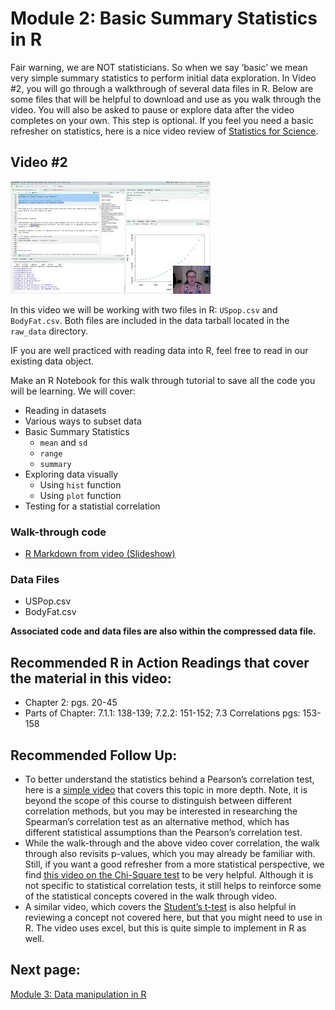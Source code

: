 Module 2: Basic Summary Statistics in R
================

Fair warning, we are NOT statisticians. So when we say ‘basic’ we mean
very simple summary statistics to perform initial data exploration. In
Video #2, you will go through a walkthrough of several data files in R.
Below are some files that will be helpful to download and use as you
walk through the video. You will also be asked to pause or explore data
after the video completes on your own. This step is optional. If you
feel you need a basic refresher on statistics, here is a nice video
review of [Statistics for
Science](https://www.youtube.com/watch?v=jf9VT4V4aRI).

## Video #2

[![](../../images/v2.jpeg)](https://youtu.be/k2v89UgqLss)

In this video we will be working with two files in R: `USpop.csv` and
`BodyFat.csv`. Both files are included in the data tarball located in
the `raw_data` directory.

IF you are well practiced with reading data into R, feel free to read in
our existing data object.

Make an R Notebook for this walk through tutorial to save all the code
you will be learning. We will cover:

-   Reading in datasets
-   Various ways to subset data
-   Basic Summary Statistics
    -   `mean` and `sd`
    -   `range`
    -   `summary`
-   Exploring data visually
    -   Using `hist` function
    -   Using `plot` function
-   Testing for a statistial correlation

### Walk-through code

-   [R Markdown from video
    (Slideshow)](http://htmlpreview.github.io/?https://github.com/StevisonLab/R_Mini_Course/blob/main/modules/Module_2/4.02.Basic_Summary_Statistics_in_R.html)

### Data Files

-   USPop.csv
-   BodyFat.csv

**Associated code and data files are also within the compressed data
file.**

## Recommended R in Action Readings that cover the material in this video:

-   Chapter 2: pgs. 20-45
-   Parts of Chapter: 7.1.1: 138-139; 7.2.2: 151-152; 7.3 Correlations
    pgs: 153-158

## Recommended Follow Up:

-   To better understand the statistics behind a Pearson’s correlation
    test, here is a [simple
    video](https://www.youtube.com/watch?v=lVOzlHx_15s) that covers this
    topic in more depth. Note, it is beyond the scope of this course to
    distinguish between different correlation methods, but you may be
    interested in researching the Spearman’s correlation test as an
    alternative method, which has different statistical assumptions than
    the Pearson’s correlation test.
-   While the walk-through and the above video cover correlation, the
    walk through also revisits p-values, which you may already be
    familiar with. Still, if you want a good refresher from a more
    statistical perspective, we find [this video on the Chi-Square
    test](https://www.youtube.com/watch?v=WXPBoFDqNVk&t=40s) to be very
    helpful. Although it is not specific to statistical correlation
    tests, it still helps to reinforce some of the statistical concepts
    covered in the walk through video.
-   A similar video, which covers the [Student’s
    t-test](https://www.youtube.com/watch?v=pTmLQvMM-1M) is also helpful
    in reviewing a concept not covered here, but that you might need to
    use in R. The video uses excel, but this is quite simple to
    implement in R as well.

## Next page:

[Module 3: Data manipulation in
R](https://github.com/StevisonLab/R_Mini_Course/blob/main/modules/Module_3/module3.md)

